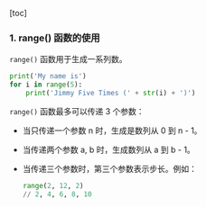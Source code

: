 [toc]

### 1. range() 函数的使用

`range()` 函数用于生成一系列数。

```python
print('My name is')
for i in range(5):
    print('Jimmy Five Times (' + str(i) + ')')
```

`range()` 函数最多可以传递 3 个参数：

+ 当只传递一个参数 n 时，生成是数列从 0 到 n - 1。

+ 当传递两个参数 a, b 时，生成数列从 a 到 b - 1。

+ 当传递三个参数时，第三个参数表示步长。例如：

  ```python
  range(2, 12, 2)
  // 2, 4, 6, 8, 10
  ```

  

